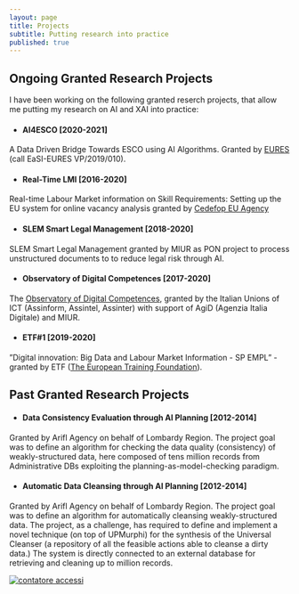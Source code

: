 ```yaml
---
layout: page
title: Projects
subtitle: Putting research into practice
published: true
---
```

## Ongoing Granted Research Projects
I have been working on the following granted reserch projects, that allow me putting my research on AI and XAI into practice:
- #### AI4ESCO [2020-2021]
A Data Driven Bridge Towards ESCO using AI Algorithms. Granted by [EURES](https://ec.europa.eu/eures/public/it/homepage) (call EaSI-EURES VP/2019/010).
- #### Real-Time LMI [2016-2020]
Real-time Labour Market information on Skill Requirements: Setting up the EU system for online vacancy analysis granted by [Cedefop EU Agency](https://www.cedefop.europa.eu/it/about-cedefop/public-procurement/real-time-labour-market-information-skill-requirements-setting-eu)
- #### SLEM Smart Legal Management [2018-2020] 
SLEM Smart Legal Management granted by MIUR as PON project to process unstructured documents to to reduce legal risk through AI.
- #### Observatory of Digital Competences [2017-2020]
The [Observatory of Digital Competences](http://competenzedigitali.org/), granted by  the Italian Unions of ICT  (Assinform, Assintel, Assinter) with support of AgiD (Agenzia Italia Digitale) and MIUR. 
- #### ETF#1 [2019-2020]
”Digital  innovation:   Big  Data  and  Labour  Market  Information  -  SP  EMPL”  -  granted by ETF ([The European  Training  Foundation](https://www.etf.europa.eu/)). 

## Past Granted Research Projects
- #### Data Consistency Evaluation through AI Planning [2012-2014]
Granted by Arifl Agency on behalf of Lombardy Region. The project goal was to define an algorithm for checking the data quality (consistency) of weakly-structured data, here composed of tens million records from Administrative DBs exploiting the planning-as-model-checking paradigm.
- #### Automatic Data Cleansing through AI Planning [2012-2014]
Granted by Arifl Agency on behalf of Lombardy Region. The project goal was to define an algorithm for automatically cleansing weakly-structured data. The project, as a challenge, has required to define and implement a novel technique (on top of UPMurphi) for the synthesis of the Universal Cleanser (a repository of all the feasible actions able to cleanse a dirty data.) The system is directly connected to an external database for retrieving and cleaning up to million records.

   <!-- Histats.com  START  (aync)-->
<script type="text/javascript">var _Hasync= _Hasync|| [];
_Hasync.push(['Histats.start', '1,746089,4,0,0,0,00000000']);
_Hasync.push(['Histats.fasi', '1']);
_Hasync.push(['Histats.track_hits', '']);
(function() {
var hs = document.createElement('script'); hs.type = 'text/javascript'; hs.async = true;
hs.src = ('//s10.histats.com/js15_as.js');
(document.getElementsByTagName('head')[0] || document.getElementsByTagName('body')[0]).appendChild(hs);
})();</script>
<noscript><a href="/" target="_blank"><img  src="//sstatic1.histats.com/0.gif?746089&101" alt="contatore accessi" border="0"></a></noscript>
<!-- Histats.com  END  -->
